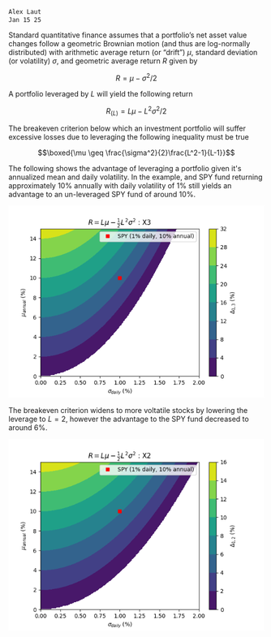 <link rel="stylesheet" href="https://cdn.jsdelivr.net/npm/katex/dist/katex.min.css">
<script defer src="https://cdn.jsdelivr.net/npm/katex/dist/katex.min.js"></script>
<script defer src="https://cdn.jsdelivr.net/npm/katex/dist/contrib/auto-render.min.js"onload="renderMathInElement(document.body);"></script>

```
Alex Laut
Jan 15 25
```

Standard quantitative finance assumes that a portfolio’s net asset value changes follow a geometric Brownian motion (and thus are log-normally distributed) with arithmetic average return (or “drift”) $\mu$, standard deviation (or volatility) $\sigma$, and geometric average return $R$ given by

$$R = \mu-\sigma^2/2$$

A portfolio leveraged by $L$ will yield the following return

$$R_(L) = L\mu -L^2\sigma^2/2$$

The breakeven criterion below which an investment portfolio will suffer excessive losses due to leveraging the following inequality must be true


$$\boxed{\mu \geq \frac{\sigma^2}{2}\frac{L^2-1}{L-1}}$$

The following shows the advantage of leveraging a portfolio given it's annualized mean and daily volatility. In the example, and SPY fund returning approximately 10% annually with daily volatility of 1% still yields an advantage to an un-leveraged SPY fund of around 10%.

![](./3.png)

The breakeven criterion widens to more voltatile stocks by lowering the leverage to $L=2$, however the advantage to the SPY fund decreased to around 6%.

![](./2.png)